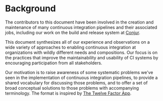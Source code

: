 # Background

The contributors to this document have been involved in the creation and maintenance of many continuous integration 
pipelines and their associated jobs, including our work on the build and release system at 
[Conjur](https://www.conjur.net/).

This document synthesizes all of our experience and observations on a wide variety of approaches to enabling
continuous integration at organizations with wildly different needs and compositions. Our focus is on the
practices that improve the maintainability and usability of CI systems by encouraging participation from all
stakeholders.

Our motivation is to raise awareness of some systematic problems we've seen in the implementation of
continuous integration pipelines, to provide a shared vocabulary for discussing those problems, and to offer a 
set of broad conceptual solutions to those problems with accompanying terminology. The format is inspired by
[The Twelve Factor App](http://12factor.net/).
